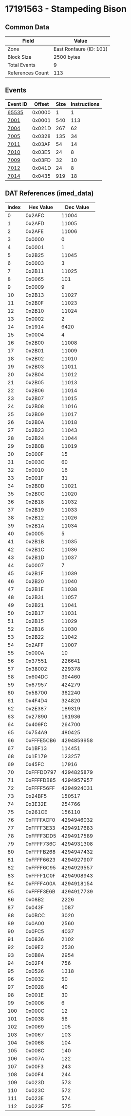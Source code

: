 # 17191563 - Stampeding Bison

## Common Data

| Field            | Value                   |
|------------------|-------------------------|
| Zone             | East Ronfaure (ID: 101) |
| Block Size       | 2500 bytes              |
| Total Events     | 9                       |
| References Count | 113                     |

## Events

| Event ID            | Offset   |   Size |   Instructions |
|---------------------|----------|--------|----------------|
| [65535](./65535.md) | 0x0000   |      1 |              1 |
| [7001](./7001.md)   | 0x0001   |    540 |            113 |
| [7004](./7004.md)   | 0x021D   |    267 |             62 |
| [7005](./7005.md)   | 0x0328   |    135 |             34 |
| [7011](./7011.md)   | 0x03AF   |     54 |             14 |
| [7010](./7010.md)   | 0x03E5   |     24 |              8 |
| [7009](./7009.md)   | 0x03FD   |     32 |             10 |
| [7012](./7012.md)   | 0x041D   |     24 |              8 |
| [7014](./7014.md)   | 0x0435   |    919 |             18 |

## DAT References (imed_data)

|   Index | Hex Value   |   Dec Value |
|---------|-------------|-------------|
|       0 | 0x2AFC      |       11004 |
|       1 | 0x2AFD      |       11005 |
|       2 | 0x2AFE      |       11006 |
|       3 | 0x0000      |           0 |
|       4 | 0x0001      |           1 |
|       5 | 0x2B25      |       11045 |
|       6 | 0x0003      |           3 |
|       7 | 0x2B11      |       11025 |
|       8 | 0x0065      |         101 |
|       9 | 0x0009      |           9 |
|      10 | 0x2B13      |       11027 |
|      11 | 0x2B0F      |       11023 |
|      12 | 0x2B10      |       11024 |
|      13 | 0x0002      |           2 |
|      14 | 0x1914      |        6420 |
|      15 | 0x0004      |           4 |
|      16 | 0x2B00      |       11008 |
|      17 | 0x2B01      |       11009 |
|      18 | 0x2B02      |       11010 |
|      19 | 0x2B03      |       11011 |
|      20 | 0x2B04      |       11012 |
|      21 | 0x2B05      |       11013 |
|      22 | 0x2B06      |       11014 |
|      23 | 0x2B07      |       11015 |
|      24 | 0x2B08      |       11016 |
|      25 | 0x2B09      |       11017 |
|      26 | 0x2B0A      |       11018 |
|      27 | 0x2B23      |       11043 |
|      28 | 0x2B24      |       11044 |
|      29 | 0x2B0B      |       11019 |
|      30 | 0x000F      |          15 |
|      31 | 0x003C      |          60 |
|      32 | 0x0010      |          16 |
|      33 | 0x001F      |          31 |
|      34 | 0x2B0D      |       11021 |
|      35 | 0x2B0C      |       11020 |
|      36 | 0x2B18      |       11032 |
|      37 | 0x2B19      |       11033 |
|      38 | 0x2B12      |       11026 |
|      39 | 0x2B1A      |       11034 |
|      40 | 0x0005      |           5 |
|      41 | 0x2B1B      |       11035 |
|      42 | 0x2B1C      |       11036 |
|      43 | 0x2B1D      |       11037 |
|      44 | 0x0007      |           7 |
|      45 | 0x2B1F      |       11039 |
|      46 | 0x2B20      |       11040 |
|      47 | 0x2B1E      |       11038 |
|      48 | 0x2B31      |       11057 |
|      49 | 0x2B21      |       11041 |
|      50 | 0x2B17      |       11031 |
|      51 | 0x2B15      |       11029 |
|      52 | 0x2B16      |       11030 |
|      53 | 0x2B22      |       11042 |
|      54 | 0x2AFF      |       11007 |
|      55 | 0x000A      |          10 |
|      56 | 0x37551     |      226641 |
|      57 | 0x38002     |      229378 |
|      58 | 0x604DC     |      394460 |
|      59 | 0x67957     |      424279 |
|      60 | 0x58700     |      362240 |
|      61 | 0x4F4D4     |      324820 |
|      62 | 0x2E387     |      189319 |
|      63 | 0x27890     |      161936 |
|      64 | 0x409FC     |      264700 |
|      65 | 0x754A9     |      480425 |
|      66 | 0xFFFE5CB6  |  4294859958 |
|      67 | 0x1BF13     |      114451 |
|      68 | 0x1E179     |      123257 |
|      69 | 0x45FC      |       17916 |
|      70 | 0xFFFDD797  |  4294825879 |
|      71 | 0xFFFFDB85  |  4294957957 |
|      72 | 0xFFFF56FF  |  4294924031 |
|      73 | 0x24BF5     |      150517 |
|      74 | 0x3E32E     |      254766 |
|      75 | 0x261CE     |      156110 |
|      76 | 0xFFFFACF0  |  4294946032 |
|      77 | 0xFFFF3E33  |  4294917683 |
|      78 | 0xFFFF3DD5  |  4294917589 |
|      79 | 0xFFFF736C  |  4294931308 |
|      80 | 0xFFFFB268  |  4294947432 |
|      81 | 0xFFFF6623  |  4294927907 |
|      82 | 0xFFFF6C95  |  4294929557 |
|      83 | 0xFFFF1C0F  |  4294908943 |
|      84 | 0xFFFF400A  |  4294918154 |
|      85 | 0xFFFF3E6B  |  4294917739 |
|      86 | 0x08B2      |        2226 |
|      87 | 0x043F      |        1087 |
|      88 | 0x0BCC      |        3020 |
|      89 | 0x0A00      |        2560 |
|      90 | 0x0FC5      |        4037 |
|      91 | 0x0836      |        2102 |
|      92 | 0x09E2      |        2530 |
|      93 | 0x0B8A      |        2954 |
|      94 | 0x02F4      |         756 |
|      95 | 0x0526      |        1318 |
|      96 | 0x0032      |          50 |
|      97 | 0x0028      |          40 |
|      98 | 0x001E      |          30 |
|      99 | 0x0006      |           6 |
|     100 | 0x000C      |          12 |
|     101 | 0x0038      |          56 |
|     102 | 0x0069      |         105 |
|     103 | 0x0067      |         103 |
|     104 | 0x0068      |         104 |
|     105 | 0x008C      |         140 |
|     106 | 0x007A      |         122 |
|     107 | 0x00F3      |         243 |
|     108 | 0x00F4      |         244 |
|     109 | 0x023D      |         573 |
|     110 | 0x023C      |         572 |
|     111 | 0x023E      |         574 |
|     112 | 0x023F      |         575 |
